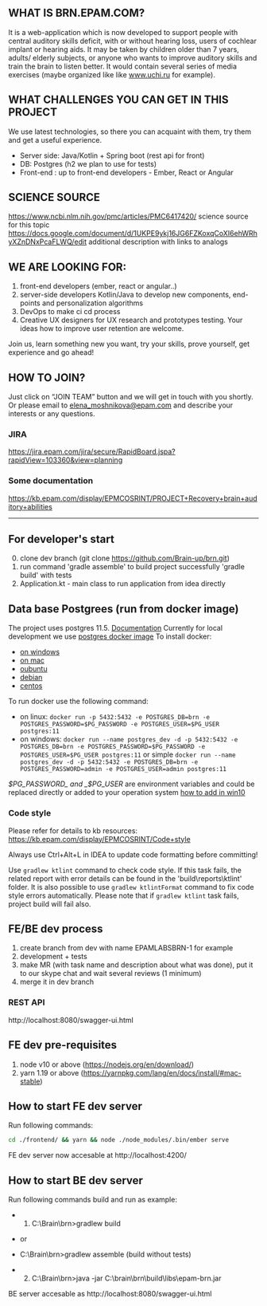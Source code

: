 ## WHAT IS BRN.EPAM.COM? 
It is a web-application which is now developed to support people with central auditory skills deficit, with or without hearing loss, users of cochlear implant or hearing aids. It may be taken by children older than 7 years, adults/ elderly subjects, or anyone who wants to improve auditory skills and train the brain to listen better. 
It would contain several series of media exercises (maybe organized like like www.uchi.ru for example).
 
## WHAT CHALLENGES YOU CAN GET IN THIS PROJECT
We use latest technologies, so there you can acquaint with them, try them and get a useful experience. 
- Server side: Java/Kotlin + Spring boot (rest api for front)
- DB: Postgres (h2 we plan to use for tests)
- Front-end : up to front-end developers - Ember, React or Angular

## SCIENCE SOURCE
https://www.ncbi.nlm.nih.gov/pmc/articles/PMC6417420/ science source for this topic 
https://docs.google.com/document/d/1UKPE9ykj16JG6FZKoxqCoXI6ehWRhyXZnDNxPcaFLWQ/edit  additional description with links to analogs 

## WE ARE LOOKING FOR:
1. front-end developers (ember, react or angular..)
2. server-side developers Kotlin/Java   to develop new components, end-points and personalization algorithms
3. DevOps  to make ci cd process
4. Creative UX designers for UX research and prototypes testing. Your ideas how to improve user retention are welcome.

Join us, learn something new you want, try your skills, prove yourself, get experience and go ahead!

## HOW TO JOIN?
Just click on “JOIN TEAM” button and we will get in touch with you shortly. Or please email to
[elena_moshnikova@epam.com](mailto:elena_moshnikova@epam.com) and describe your interests or any questions.

### JIRA
https://jira.epam.com/jira/secure/RapidBoard.jspa?rapidView=103360&view=planning

### Some documentation
https://kb.epam.com/display/EPMCOSRINT/PROJECT+Recovery+brain+auditory+abilities

---
## For developer's start
0. clone dev branch (git clone https://github.com/Brain-up/brn.git)
1. run command 'gradle assemble' to build project successfully
'gradle build' with tests
2. Application.kt - main class to run application from idea directly

## Data base Postgrees (run from docker image)
The project uses postgres 11.5. [Documentation](https://www.postgresql.org/docs/11/index.html)
Currently for local development we use [postgres docker image](https://hub.docker.com/_/postgres)
To install docker:
* [on windows](https://docs.docker.com/docker-for-windows/install/)
* [on mac](https://docs.docker.com/docker-for-mac/install/)
* [oubuntu](https://docs.docker.com/install/linux/docker-ce/ubuntu/)
* [debian](https://docs.docker.com/install/linux/docker-ce/debian/)
* [centos](https://docs.docker.com/install/linux/docker-ce/centos/)

To run docker use the following command:
*  on linux:
`docker run -p 5432:5432 -e POSTGRES_DB=brn -e POSTGRES_PASSWORD=$PG_PASSWORD -e POSTGRES_USER=$PG_USER postgres:11`
* on windows: 
`docker run --name postgres_dev -d -p 5432:5432 -e POSTGRES_DB=brn -e POSTGRES_PASSWORD=$PG_PASSWORD -e POSTGRES_USER=$PG_USER postgres:11`
or simple
`docker run --name postgres_dev -d -p 5432:5432 -e POSTGRES_DB=brn -e POSTGRES_PASSWORD=admin -e POSTGRES_USER=admin postgres:11`

_$PG_PASSWORD_ and _$PG_USER_ are environment variables and  could be replaced directly or added to your operation system 
[how to add in win10](https://www.architectryan.com/2018/03/17/add-to-the-path-on-windows-10)

### Code style
Please refer for details to kb resources: https://kb.epam.com/display/EPMCOSRINT/Code+style

Always use Ctrl+Alt+L in IDEA to update code formatting before committing!

Use `gradlew ktlint` command to check code style. If this task fails, the related report with error details can
be found in the 'build\reports\ktlint' folder. 
It is also possible to use `gradlew ktlintFormat` command to fix code style errors automatically.
Please note that if `gradlew ktlint` task fails, project build will fail also.

## FE/BE dev process
1. create branch from dev with name EPAMLABSBRN-1 for example
2. development + tests
3. make MR (with task name and description about what was done), put it to our skype chat and wait several reviews (1 minimum)
4. merge it in dev branch

### REST API
http://localhost:8080/swagger-ui.html

## FE dev pre-requisites
1. node v10 or above (https://nodejs.org/en/download/)
2. yarn 1.19 or above (https://yarnpkg.com/lang/en/docs/install/#mac-stable)

## How to start FE dev server
Run following commands:
```bash
cd ./frontend/ && yarn && node ./node_modules/.bin/ember serve
```
FE dev server now accesable at http://localhost:4200/

## How to start BE dev server
Run following commands build and run as example:
* 1. C:\Brain\brn>gradlew build
* or
* C:\Brain\brn>gradlew assemble (build without tests)

* 2. C:\Brain\brn>java -jar C:\brain\brn\build\libs\epam-brn.jar

BE server accesable as http://localhost:8080/swagger-ui.html
